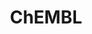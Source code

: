 ---
bigquery: https://console.cloud.google.com/bigquery?p=patents-public-data&d=ebi_chembl&page=dataset
citation: '"The ChEMBL database in 2017." Anna Gaulton, Anne Hersey, Michał Nowotka,
  A Patrícia Bento, Jon Chambers, David Mendez, Prudence Mutowo, Francis Atkinson,
  Louisa J Bellis, Elena Cibrián-Uhalte, Mark Davies, Nathan Dedman, Anneli Karlsson,
  María Paula Magariños, John P Overington, George Papadatos, Ines Smit, Andrew R
  Leach Nucleic acids Research (2017) 45 (Database Issue), D945-D954'
contributors: European Bioinformatics Institute
cost: None
description: ChEMBL Data is a manually curated database of small molecules used in
  drug discovery, including information about existing patented drugs.
documentation: 'schema: https://www.ebi.ac.uk/chembl/db_schema


  '
last_edit: Mon, 04 Apr 2022 19:07:30 GMT
location: https://console.cloud.google.com/marketplace/product/google_patents_public_datasets/chembl
maintained_by: EMBL-EBI, an outstation of European Molecular Biology Laboratory
related_publications: '

  ChEMBL: towards direct deposition of bioassay data.


  Mendez D, Gaulton A, Bento AP, Chambers J, De Veij M, Félix E, Magariños MP, Mosquera
  JF, Mutowo P, Nowotka M, Gordillo-Marañón M, Hunter F, Junco L, Mugumbate G, Rodriguez-Lopez
  M, Atkinson F, Bosc N, Radoux CJ, Segura-Cabrera A, Hersey A, Leach AR.


  — Nucleic Acids Res. 2019; 47(D1):D930-D940. doi: 10.1093/nar/gky1075

  '
schema_fields: '[''annotation'', ''full_molformula'', ''db_version'', ''delist_flag'',
  ''sequence'', ''cx_logp'', ''usan_stem'', ''src_compound_id'', ''alogp'', ''pref_name'',
  ''ddd_value'', ''comp_go_id'', ''efo_term'', ''curation_comment'', ''level1'', ''organism'',
  ''sei'', ''stat'', ''normal_range_min'', ''go_id'', ''assay_tissue'', ''parent_type'',
  ''hba_lipinski'', ''mc_target_name'', ''standard_relation'', ''cx_most_apka'', ''topical'',
  ''bao_id'', ''warning_description'', ''usan_stem_definition'', ''first_approval'',
  ''level5'', ''compd_id'', ''mol_atc_id'', ''level1_description'', ''assay_source'',
  ''result_flag'', ''warning_type'', ''drugind_id'', ''smarts'', ''level3'', ''molsyn_id'',
  ''relationship_type'', ''src_id'', ''num_lipinski_ro5_violations'', ''ad_type'',
  ''path'', ''research_stem'', ''compound_key'', ''usan_stem_id'', ''published_units'',
  ''bao_endpoint'', ''variant_id'', ''black_box_warning'', ''drug_product_flag'',
  ''lle'', ''active_ingredient'', ''trade_name'', ''standard_value'', ''max_phase_for_ind'',
  ''standard_units'', ''mc_tax_id'', ''alert_name'', ''l7'', ''mw_freebase'', ''strength'',
  ''caloha_id'', ''standard_inchi'', ''downgraded'', ''relationship'', ''priority'',
  ''availability_type'', ''l8'', ''pathway_key'', ''chembl_id'', ''withdrawn_reason'',
  ''met_comment'', ''text_value'', ''status'', ''disease_efficacy'', ''l4'', ''level4_description'',
  ''atc_code'', ''assay_strain'', ''ap_id'', ''cellosaurus_id'', ''efo_id'', ''hbd_lipinski'',
  ''ddd_admr'', ''homologue'', ''type'', ''standard_upper_value'', ''mw_monoisotopic'',
  ''inorganic_flag'', ''l5'', ''toid'', ''mesh_id'', ''level2_description'', ''molecular_mechanism'',
  ''drug_substance_flag'', ''warning_id'', ''irac_class_id'', ''standard_type'', ''subgroup'',
  ''substrate_record_id'', ''approval_date'', ''alert_id'', ''mec_id'', ''helm_notation'',
  ''clo_id'', ''bao_format'', ''natural_product'', ''component_id'', ''doc_id'', ''hba'',
  ''molecular_species'', ''stem_class'', ''formulation_id'', ''protein_class_id'',
  ''ref_url'', ''ro3_pass'', ''ingredient'', ''prodrug'', ''num_ro5_violations'',
  ''data_validity_comment'', ''met_conversion'', ''parent_id'', ''doc_type'', ''chebi_par_id'',
  ''cpd_str_alert_id'', ''entity_id'', ''isoform'', ''metref_id'', ''ddd_comment'',
  ''publication_number'', ''doi'', ''normal_range_max'', ''compsyn_id'', ''as_id'',
  ''confidence'', ''parameter_type'', ''biocomp_id'', ''syn_type'', ''bto_id'', ''aidx'',
  ''le'', ''mesh_heading'', ''innovator_company'', ''year'', ''cell_source_tissue'',
  ''cell_source_organism'', ''standard_flag'', ''mechanism_comment'', ''assay_cell_type'',
  ''assay_category'', ''protclasssyn_id'', ''compound_name'', ''company'', ''acd_logp'',
  ''uo_units'', ''warning_year'', ''heavy_atoms'', ''hbd'', ''cell_description'',
  ''assay_organism'', ''volume'', ''src_description'', ''site_id'', ''applicant_full_name'',
  ''sitecomp_id'', ''frac_class_id'', ''upper_value'', ''journal'', ''indication_class'',
  ''ddd_id'', ''assay_class_id'', ''standard_text_value'', ''updated_on'', ''tax_id'',
  ''bei'', ''acd_most_apka'', ''assay_type'', ''active_molregno'', ''description'',
  ''tbl'', ''dosage_form'', ''l6'', ''actsm_id'', ''class_type'', ''polymer_flag'',
  ''metabolite_record_id'', ''route'', ''domain_description'', ''first_in_class'',
  ''mol_hrac_id'', ''prediction_method'', ''l3'', ''num_alerts'', ''synonyms'', ''product_id'',
  ''label'', ''assay_param_id'', ''acd_most_bpka'', ''molecule_type'', ''assay_desc'',
  ''level3_description'', ''parent_go_id'', ''published_type'', ''cell_source_tax_id'',
  ''withdrawn_country'', ''accession'', ''enzyme_tid'', ''ref_id'', ''comp_class_id'',
  ''cl_lincs_id'', ''psa'', ''end_position'', ''issue'', ''pubmed_id'', ''mc_organism'',
  ''job_id'', ''usan_substem'', ''major_class'', ''db_source'', ''max_phase'', ''target_mapping'',
  ''protein_class_synonym'', ''target_desc'', ''cell_ontology_id'', ''assay_tax_id'',
  ''protein_class_desc'', ''activity_comment'', ''mol_irac_id'', ''qudt_units'', ''withdrawn_class'',
  ''l1'', ''co_stem_id'', ''structure_type'', ''warning_country'', ''dosed_ingredient'',
  ''therapeutic_flag'', ''domain_type'', ''l2'', ''warning_class'', ''warnref_id'',
  ''tissue_id'', ''mc_target_type'', ''mechanism_of_action'', ''smid'', ''full_mwt'',
  ''indref_id'', ''ddd_units'', ''name'', ''site_name'', ''ridx'', ''short_name'',
  ''binding_site_comment'', ''units'', ''molfile'', ''assay_id'', ''activity_count'',
  ''direct_interaction'', ''target_type'', ''comments'', ''prod_pat_id'', ''assay_test_type'',
  ''chirality'', ''site_residues'', ''level2'', ''assay_subcellular_fraction'', ''oral'',
  ''level4'', ''cell_name'', ''action_type'', ''submission_date'', ''parameter_value'',
  ''selectivity_comment'', ''rgid'', ''component_type'', ''cell_id'', ''parenteral'',
  ''activity_id'', ''uberon_id'', ''alert_set_id'', ''patent_expire_date'', ''stem'',
  ''mol_frac_id'', ''who_name'', ''value'', ''species_group_flag'', ''relationship_desc'',
  ''src_short_name'', ''cx_logd'', ''tid_fixed'', ''confidence_score'', ''first_page'',
  ''cidx'', ''withdrawn_flag'', ''related_tid'', ''mc_target_accession'', ''component_synonym'',
  ''domain_id'', ''aromatic_rings'', ''class_level'', ''sequence_md5sum'', ''hrac_class_id'',
  ''withdrawn_year'', ''published_relation'', ''nda_type'', ''std_act_id'', ''mecref_id'',
  ''previous_company'', ''published_value'', ''targcomp_id'', ''aspect'', ''predbind_id'',
  ''definition'', ''parent_molregno'', ''version'', ''title'', ''patent_id'', ''relation'',
  ''patent_no'', ''standard_inchi_key'', ''last_page'', ''pchembl_value'', ''source'',
  ''entity_type'', ''ref_type'', ''abstract'', ''potential_duplicate'', ''hrac_code'',
  ''canonical_smiles'', ''tid'', ''qed_weighted'', ''cx_most_bpka'', ''targrel_id'',
  ''updated_by'', ''frac_code'', ''usan_year'', ''met_id'', ''molregno'', ''res_stem_id'',
  ''authors'', ''idx'', ''who_extra'', ''domain_name'', ''rtb'', ''curated_by'', ''set_name'',
  ''country'', ''acd_logd'', ''record_id'', ''enzyme_name'', ''log_id'', ''creation_date'',
  ''start_position'', ''drug_record_id'', ''orig_description'', ''source_domain_id'',
  ''oc_id'', ''irac_code'', ''mutation'', ''last_active'', ''ass_cls_map_id'', ''patent_use_code'',
  ''src_assay_id'', ''pathway_id'']'
shortname: chembl
tags:
- biotechnology
- health
- chemical
- bioinformatics
- medical
terms_of_use: CC BY-SA 3.0
title: ChEMBL
uuid: e232a192-965c-4ec9-904c-155b6dfe56c5
---